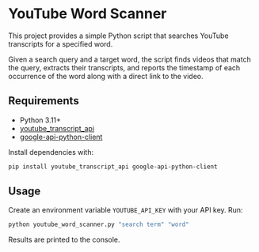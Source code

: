 # YouTube Word Scanner

This project provides a simple Python script that searches YouTube transcripts for a specified word.

Given a search query and a target word, the script finds videos that match the query, extracts their transcripts, and reports the timestamp of each occurrence of the word along with a direct link to the video.

## Requirements
- Python 3.11+
- [youtube_transcript_api](https://pypi.org/project/youtube_transcript_api/)
- [google-api-python-client](https://pypi.org/project/google-api-python-client/)

Install dependencies with:
```bash
pip install youtube_transcript_api google-api-python-client
```

## Usage
Create an environment variable `YOUTUBE_API_KEY` with your API key. Run:
```bash
python youtube_word_scanner.py "search term" "word"
```
Results are printed to the console.
